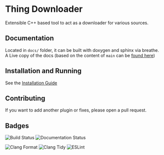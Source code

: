 # Thing Downloader

Extensible C++ based tool to act as a downloader for various sources.

## Documentation

Located in `docs/` folder, it can be built with doxygen and sphinx via breathe. A Live copy of the docs (based on the content of `main` can be [found here](https://thing-downloader.rtfd.io))

## Installation and Running
See the [Installation Guide](https://thing-downloader.readthedocs.io/en/latest/guides/installation.html)

## Contributing
If you want to add another plugin or fixes, please open a pull request.

## Badges

![Build Status](https://img.shields.io/github/workflow/status/theartfulbodger/thing-downloader/Build%20Docker%20Image?label=Docker&style=for-the-badge)
![Documentation Status](https://img.shields.io/readthedocs/thing-downloader?style=for-the-badge)


![Clang Format](https://img.shields.io/github/workflow/status/TheArtfulBodger/Thing-Downloader/test-clang-format?label=clang-format&style=for-the-badge)
![Clang Tidy](https://img.shields.io/github/workflow/status/TheArtfulBodger/Thing-Downloader/clang-tidy-review?label=clang-tidy&style=for-the-badge)
![ESLint](https://img.shields.io/github/workflow/status/TheArtfulBodger/Thing-Downloader/Lint?label=eslint&style=for-the-badge)